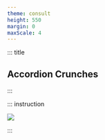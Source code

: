 ```yaml
---
theme: consult
height: 550
margin: 0
maxScale: 4
---
```

<!-- slide template="[[gym-ex]]" -->

::: title
## Accordion Crunches
:::

::: instruction

![](https://thumbs.gfycat.com/SoftGoodBumblebee-size_restricted.gif)

:::
